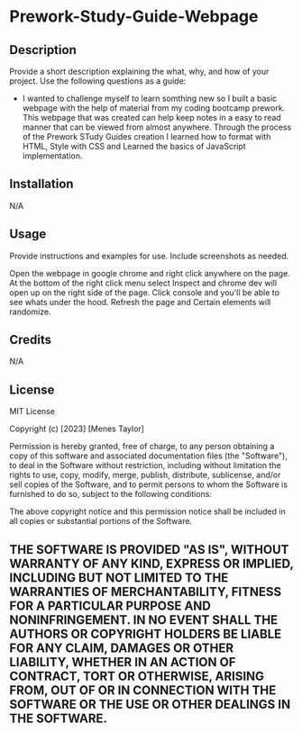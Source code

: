 # Prework-Study-Guide-Webpage

## Description

Provide a short description explaining the what, why, and how of your project. Use the following questions as a guide:

- I wanted to challenge myself to learn somthing new so I built a basic webpage with the help of material from my coding bootcamp prework.
This webpage that was created can help keep notes in a easy to read manner that can be viewed from almost anywhere.
Through the process of the Prework STudy Guides creation I learned how to format with HTML, Style with CSS and Learned the basics
of JavaScript implementation.


## Installation

N/A

## Usage

Provide instructions and examples for use. Include screenshots as needed.

Open the webpage in google chrome and right click anywhere on the page. At the bottom of the right click menu select Inspect and chrome dev will open up on the right side of the page. Click console and you'll be able to see whats under the hood. Refresh the page and Certain elements will
randomize.

## Credits
N/A

## License

MIT License

Copyright (c) [2023] [Menes Taylor]

Permission is hereby granted, free of charge, to any person obtaining a copy
of this software and associated documentation files (the "Software"), to deal
in the Software without restriction, including without limitation the rights
to use, copy, modify, merge, publish, distribute, sublicense, and/or sell
copies of the Software, and to permit persons to whom the Software is
furnished to do so, subject to the following conditions:

The above copyright notice and this permission notice shall be included in all
copies or substantial portions of the Software.

THE SOFTWARE IS PROVIDED "AS IS", WITHOUT WARRANTY OF ANY KIND, EXPRESS OR
IMPLIED, INCLUDING BUT NOT LIMITED TO THE WARRANTIES OF MERCHANTABILITY,
FITNESS FOR A PARTICULAR PURPOSE AND NONINFRINGEMENT. IN NO EVENT SHALL THE
AUTHORS OR COPYRIGHT HOLDERS BE LIABLE FOR ANY CLAIM, DAMAGES OR OTHER
LIABILITY, WHETHER IN AN ACTION OF CONTRACT, TORT OR OTHERWISE, ARISING FROM,
OUT OF OR IN CONNECTION WITH THE SOFTWARE OR THE USE OR OTHER DEALINGS IN THE
SOFTWARE.
---


